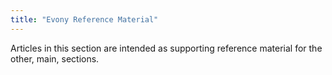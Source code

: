 ```yaml
---
title: "Evony Reference Material"
---
```


Articles in this section are intended as supporting reference material for the other, main, sections. 

